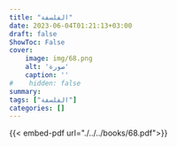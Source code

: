 ```yaml
---
title: "الفلسفة"
date: 2023-06-04T01:21:13+03:00
draft: false
ShowToc: False
cover:
    image: img/68.png
    alt: 'صورة'
    caption: ''
#    hidden: false
summary: 
tags: ["الفلسفة"]
categories: []
---
```

{{< embed-pdf url="./../../books/68.pdf">}} 


